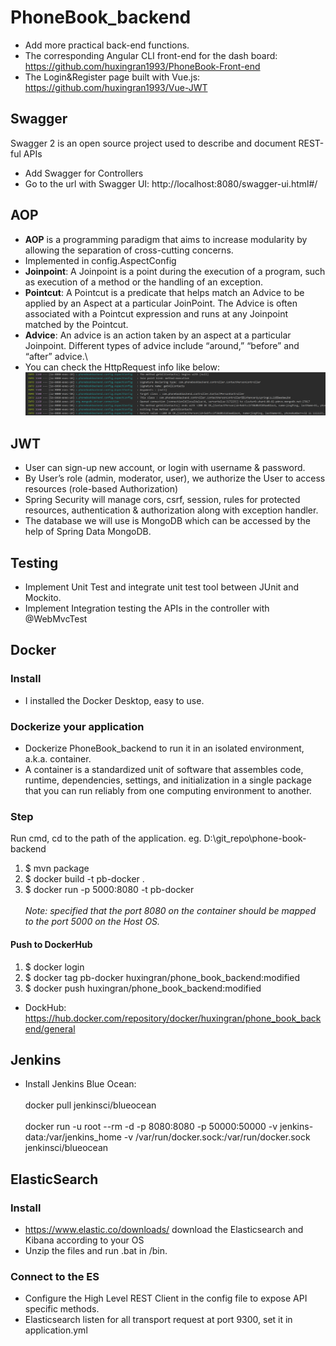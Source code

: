 # PhoneBook_backend
- Add more practical back-end functions.
- The corresponding Angular CLI front-end for the dash board: https://github.com/huxingran1993/PhoneBook-Front-end
- The Login&Register page built with Vue.js:  https://github.com/huxingran1993/Vue-JWT

## Swagger
Swagger 2 is an open source project used to describe and document REST-ful APIs
- Add Swagger for Controllers
- Go to the url with Swagger UI: http://localhost:8080/swagger-ui.html#/

## AOP
- **AOP** is a programming paradigm that aims to increase modularity by allowing the separation of cross-cutting concerns.
- Implemented in config.AspectConfig
- **Joinpoint**: A Joinpoint is a point during the execution of a program, such as execution of a method or the handling of an exception.
- **Pointcut**: A Pointcut is a predicate that helps match an Advice to be applied by an Aspect at a particular JoinPoint. The Advice is often associated with a Pointcut expression and runs at any Joinpoint matched by the Pointcut.
- **Advice**: An advice is an action taken by an aspect at a particular Joinpoint. Different types of advice include “around,” “before” and “after” advice.\
- You can check the HttpRequest info like below:
![Alt text](src/pic/Aspect.png)


## JWT
- User can sign-up new account, or login with username & password.
- By User’s role (admin, moderator, user), we authorize the User to access resources (role-based Authorization)
- Spring Security will manage cors, csrf, session, rules for protected resources, authentication & authorization along with exception handler.
- The database we will use is MongoDB which can be accessed by the help of Spring Data MongoDB.

## Testing
- Implement Unit Test and integrate unit test tool between JUnit and Mockito.
- Implement Integration testing the APIs in the controller with @WebMvcTest

## Docker
### Install
- I installed the Docker Desktop, easy to use.
### Dockerize your application

- Dockerize PhoneBook_backend to run it in an isolated environment, a.k.a. container.
- A container is a standardized unit of software that assembles code, runtime, dependencies, settings, and initialization in a single package that you can run reliably from one computing environment to another. 

### Step 
Run cmd, cd to the path of the application. eg. D:\git_repo\phone-book-backend
1. $ mvn package
2. $ docker build -t pb-docker .
3. $ docker run -p 5000:8080 -t pb-docker\
\
*Note: specified that the port 8080 on the container should be mapped to the port 5000 on the Host OS.*

#### Push to DockerHub
1. $ docker login
2. $ docker tag pb-docker huxingran/phone_book_backend:modified 
3. $ docker push huxingran/phone_book_backend:modified

- DockHub: https://hub.docker.com/repository/docker/huxingran/phone_book_backend/general

## Jenkins
- Install Jenkins Blue Ocean:\
\
docker pull jenkinsci/blueocean \
\
docker run -u root --rm -d -p 8080:8080 -p 50000:50000 -v jenkins-data:/var/jenkins_home -v /var/run/docker.sock:/var/run/docker.sock jenkinsci/blueocean

## ElasticSearch
### Install
- https://www.elastic.co/downloads/ download the Elasticsearch and Kibana according to your OS
- Unzip the files and run .bat in /bin. 
### Connect to the ES
- Configure the High Level REST Client in the config file to expose API specific methods.
- Elasticsearch listen for all transport request at port 9300, set it in application.yml
